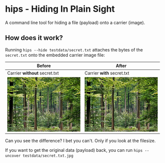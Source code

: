 # hips - Hiding In Plain Sight

A command line tool for hiding a file (payload) onto a carrier (image).

## How does it work?

Running `hips --hide testdata/secret.txt` attaches the bytes of the `secret.txt` onto the embedded carrier image file:

| Before                         | After                                            |
| ------------------------------ | ------------------------------------------------ |
| Carrier **without** secret.txt | Carrier **with** secret.txt                      |
| ![carrier](forest.jpg)         | ![carrier with payload](testdata/secret.txt.jpg) |

Can you see the difference? I bet you can't. Only if you look at the filesize.

If you want to get the original data (payload) back, you can run `hips --uncover testdata/secret.txt.jpg`
